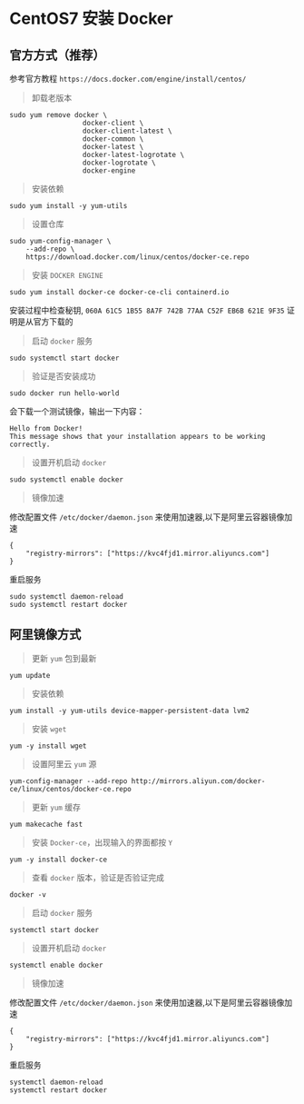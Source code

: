 # CentOS7 安装 Docker

## 官方方式（推荐）

参考官方教程 `https://docs.docker.com/engine/install/centos/`

> 卸载老版本

```
sudo yum remove docker \
                  docker-client \
                  docker-client-latest \
                  docker-common \
                  docker-latest \
                  docker-latest-logrotate \
                  docker-logrotate \
                  docker-engine
```
> 安装依赖

```Shell
sudo yum install -y yum-utils
```

> 设置仓库

```
sudo yum-config-manager \
    --add-repo \
    https://download.docker.com/linux/centos/docker-ce.repo
```

> 安装 `DOCKER ENGINE` 

```
sudo yum install docker-ce docker-ce-cli containerd.io
```

安装过程中检查秘钥, `060A 61C5 1B55 8A7F 742B 77AA C52F EB6B 621E 9F35` 证明是从官方下载的

> 启动 `docker` 服务

```Shell
sudo systemctl start docker
```

> 验证是否安装成功

```
sudo docker run hello-world
```

会下载一个测试镜像，输出一下内容：

```
Hello from Docker!
This message shows that your installation appears to be working correctly.
```

> 设置开机启动 `docker`

```Shell
sudo systemctl enable docker
```

> 镜像加速

修改配置文件 `/etc/docker/daemon.json` 来使用加速器,以下是阿里云容器镜像加速

```Shell
{
    "registry-mirrors": ["https://kvc4fjd1.mirror.aliyuncs.com"]
}
```

重启服务

```shell
sudo systemctl daemon-reload
sudo systemctl restart docker
```

## 阿里镜像方式

> 更新 `yum` 包到最新

```Shell
yum update
```

> 安装依赖

```Shell
yum install -y yum-utils device-mapper-persistent-data lvm2
```

> 安装 `wget`

```shell
yum -y install wget
```

> 设置阿里云 `yum` 源

```Shell
yum-config-manager --add-repo http://mirrors.aliyun.com/docker-ce/linux/centos/docker-ce.repo
```

> 更新 `yum` 缓存

```Shell
yum makecache fast
```

> 安装 `Docker-ce`，出现输入的界面都按 `Y`

```Shell
yum -y install docker-ce
```

> 查看 `docker` 版本，验证是否验证完成

```Shell
docker -v
```

> 启动 `docker` 服务

```Shell
systemctl start docker
```

> 设置开机启动 `docker`

```Shell
systemctl enable docker
```

> 镜像加速

修改配置文件 `/etc/docker/daemon.json` 来使用加速器,以下是阿里云容器镜像加速

```Shell
{
    "registry-mirrors": ["https://kvc4fjd1.mirror.aliyuncs.com"]
}
```

重启服务

```shell
systemctl daemon-reload
systemctl restart docker
```